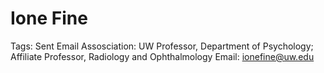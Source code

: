 # Ione Fine

Tags: Sent Email
Assosciation: UW
Professor, Department of Psychology; Affiliate Professor, Radiology and Ophthalmology
Email: ionefine@uw.edu